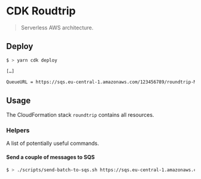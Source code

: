 # CDK Roudtrip

> Serverless AWS architecture.

## Deploy

```bash
$ > yarn cdk deploy

[…]

QueueURL = https://sqs.eu-central-1.amazonaws.com/123456789/roundtrip-MyQueue
```

## Usage

The CloudFormation stack `roundtrip` contains all resources.

### Helpers

A list of potentially useful commands.

#### Send a couple of messages to SQS

```bash
$ > ./scripts/send-batch-to-sqs.sh https://sqs.eu-central-1.amazonaws.com/123456789/roundtrip-MyQueue
```
